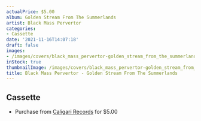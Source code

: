 ```yaml
---
actualPrice: $5.00
album: Golden Stream From The Summerlands
artist: Black Mass Pervertor
categories:
- Cassette
date: '2021-11-16T14:07:18'
draft: false
images:
- /images/covers/black_mass_pervertor-golden_stream_from_the_summerlands.jpg
inStock: true
thumbnailImage: /images/covers/black_mass_pervertor-golden_stream_from_the_summerlands-thumb.jpg
title: Black Mass Pervertor - Golden Stream From The Summerlands
---
```


## Cassette
* Purchase from [Caligari Records](https://caligarirecords.storenvy.com/products/28810351-black-mass-pervertor-golden-stream-from-the-summerlands) for $5.00
